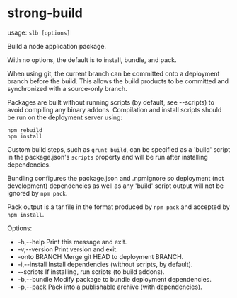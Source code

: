 # strong-build

usage: `slb [options]`

Build a node application package.

With no options, the default is to install, bundle, and pack.

When using git, the current branch can be committed onto a deployment
branch before the build. This allows the build products to be
committed and synchronized with a source-only branch.

Packages are built without running scripts (by default, see --scripts)
to avoid compiling any binary addons. Compilation and install scripts
should be run on the deployment server using:

    npm rebuild
    npm install

Custom build steps, such as `grunt build`, can be specified as a
'build' script in the package.json's `scripts` property and will
be run after installing dependencies.

Bundling configures the package.json and .npmignore so deployment (not
development) dependencies as well as any 'build' script output will
not be ignored by `npm pack`.

Pack output is a tar file in the format produced by `npm pack` and
accepted by `npm install`.

Options:
* -h,--help       Print this message and exit.
* -v,--version    Print version and exit.
* -onto BRANCH    Merge git HEAD to deployment BRANCH.
* -i,--install    Install dependencies (without scripts, by default).
* --scripts       If installing, run scripts (to build addons).
* -b,--bundle     Modify package to bundle deployment dependencies.
* -p,--pack       Pack into a publishable archive (with dependencies).
